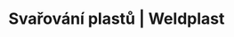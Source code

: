 ---
Link: "file:/Users/vinayakpatel/Downloads/www.weldplast.cz/produkty/svarovani-plastu/prumyslove-tkaniny%3Fpg=2"
product_name: "null"
product_id: "null"
title: "Svařování plastů | Weldplast"
product_desc: ""
product_specs: ""
product_downloads: ""
href: ""
accessories: ""
similar_products: ""
---